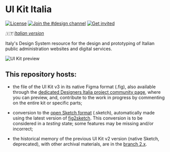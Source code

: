 # UI Kit Italia

[![License](https://img.shields.io/github/license/italia/design-ui-kit.svg)](https://github.com/italia/design-ui-kit/blob/main/LICENSE)
[![Join the #design channel](https://img.shields.io/badge/Slack%20channel-%23design-blue.svg)](https://developersitalia.slack.com/messages/C7VPAUVB3/)
[![Get invited](https://slack.developers.italia.it/badge.svg)](https://slack.developers.italia.it/)

_🇮🇹 [Italian version](README.md)_

Italy's Design System resource for the design and prototyping of Italian public administration websites and digital services.

![UI Kit preview](https://designers.italia.it/static/c454a0c74d8e70f0349e9ac1df1ec35f/e8469/uikit.avif)

## This repository hosts: 

- the file of the UI Kit v3 in its native Figma format (.fig), also available through the [dedicated Designers Italia project community page](https://figma.com/@designersitalia/), where you can preview, and, contribute to the work in progress by commenting on the entire kit or specific parts; 

- conversion to the [open Sketch format](https://github.com/sketch-hq/sketch-document) (.sketch), automatically made using the latest version of [fig2sketch](https://github.com/sketch-hq/fig2sketch). This conversion is to be considered in a _testing_ state; some features may be missing and/or incorrect; 

- the historical memory of the previous UI Kit v2 version (native Sketch, deprecated), with other archival materials, are in the [branch 2.x](https://github.com/italia/design-ui-kit/tree/2.x).
